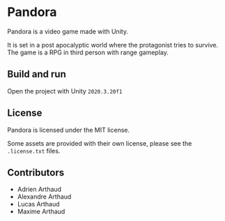 # Pandora

Pandora is a video game made with Unity.

It is set in a post apocalyptic world where the protagonist tries to survive.
The game is a RPG in third person with range gameplay.

## Build and run

Open the project with Unity `2020.3.20f1`

## License

Pandora is licensed under the MIT license.

Some assets are provided with their own license, please see the `.license.txt` files.

## Contributors

* Adrien Arthaud
* Alexandre Arthaud
* Lucas Arthaud
* Maxime Arthaud